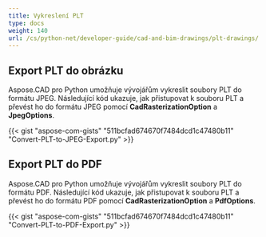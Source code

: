 ```yaml
---
title: Vykreslení PLT
type: docs
weight: 140
url: /cs/python-net/developer-guide/cad-and-bim-drawings/plt-drawings/
---
```


## **Export PLT do obrázku**

Aspose.CAD pro Python umožňuje vývojářům vykreslit soubory PLT do formátu JPEG. Následující kód ukazuje, jak přistupovat k souboru PLT a převést ho do formátu JPEG pomocí **CadRasterizationOption** a **JpegOptions**.

{{< gist "aspose-com-gists" "511bcfad674670f7484dcd1c47480b11" "Convert-PLT-to-JPEG-Export.py" >}}

## **Export PLT do PDF**

Aspose.CAD pro Python umožňuje vývojářům vykreslit soubory PLT do formátu PDF. Následující kód ukazuje, jak přistupovat k souboru PLT a převést ho do formátu PDF pomocí **CadRasterizationOption** a **PdfOptions**.

{{< gist "aspose-com-gists" "511bcfad674670f7484dcd1c47480b11" "Convert-PLT-to-PDF-Export.py" >}}

